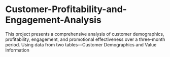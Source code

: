 # Customer-Profitability-and-Engagement-Analysis
This project presents a comprehensive analysis of customer demographics, profitability, engagement, and promotional effectiveness over a three-month period. Using data from two tables—Customer Demographics and Value Information
